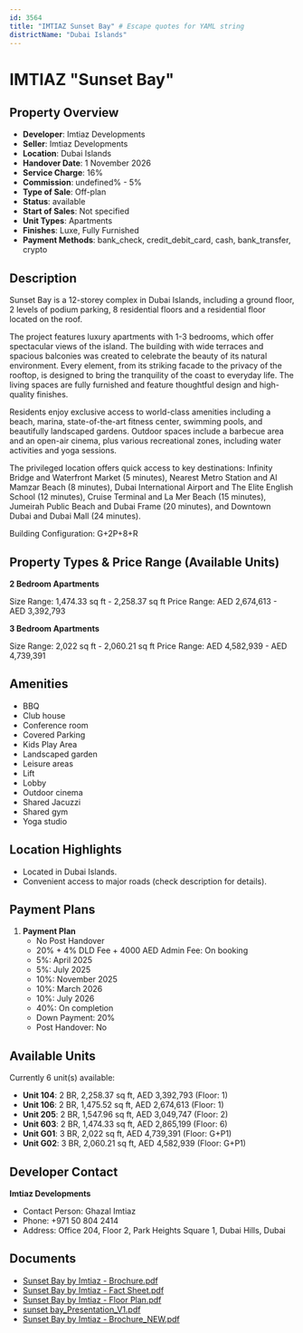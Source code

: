 ```yaml
---
id: 3564
title: "IMTIAZ Sunset Bay" # Escape quotes for YAML string
districtName: "Dubai Islands"
---
```


# IMTIAZ "Sunset Bay"

## Property Overview
- **Developer**: Imtiaz Developments
- **Seller**: Imtiaz Developments
- **Location**: Dubai Islands
- **Handover Date**: 1 November 2026
- **Service Charge**: 16%
- **Commission**: undefined% - 5%
- **Type of Sale**: Off-plan
- **Status**: available
- **Start of Sales**: Not specified
- **Unit Types**: Apartments
- **Finishes**: Luxe, Fully Furnished
- **Payment Methods**: bank_check, credit_debit_card, cash, bank_transfer, crypto

## Description
Sunset Bay is a 12-storey complex in Dubai Islands, including a ground floor, 2 levels of podium parking, 8 residential floors and a residential floor located on the roof.

The project features luxury apartments with 1-3 bedrooms, which offer spectacular views of the island. The building with wide terraces and spacious balconies was created to celebrate the beauty of its natural environment. Every element, from its striking facade to the privacy of the rooftop, is designed to bring the tranquility of the coast to everyday life. The living spaces are fully furnished and feature thoughtful design and high-quality finishes.

Residents enjoy exclusive access to world-class amenities including a beach, marina, state-of-the-art fitness center, swimming pools, and beautifully landscaped gardens. Outdoor spaces include a barbecue area and an open-air cinema, plus various recreational zones, including water activities and yoga sessions.

The privileged location offers quick access to key destinations: Infinity Bridge and Waterfront Market (5 minutes), Nearest Metro Station and Al Mamzar Beach (8 minutes), Dubai International Airport and The Elite English School (12 minutes), Cruise Terminal and La Mer Beach (15 minutes), Jumeirah Public Beach and Dubai Frame (20 minutes), and Downtown Dubai and Dubai Mall (24 minutes).

Building Configuration: G+2P+8+R

## Property Types & Price Range (Available Units)
**2 Bedroom Apartments**

Size Range: 1,474.33 sq ft - 2,258.37 sq ft
Price Range: AED 2,674,613 - AED 3,392,793

**3 Bedroom Apartments**

Size Range: 2,022 sq ft - 2,060.21 sq ft
Price Range: AED 4,582,939 - AED 4,739,391

## Amenities
- BBQ
- Club house
- Conference room
- Covered Parking
- Kids Play Area
- Landscaped garden
- Leisure areas
- Lift
- Lobby
- Outdoor cinema
- Shared Jacuzzi
- Shared gym
- Yoga studio

## Location Highlights
- Located in Dubai Islands.
- Convenient access to major roads (check description for details).

## Payment Plans
1. **Payment Plan**
   - No Post Handover
   - 20% + 4% DLD Fee + 4000 AED Admin Fee: On booking
   - 5%: April 2025
   - 5%: July 2025
   - 10%: November 2025
   - 10%: March 2026
   - 10%: July 2026
   - 40%: On completion
   - Down Payment: 20%
   - Post Handover: No

## Available Units
Currently 6 unit(s) available:
- **Unit 104**: 2 BR, 2,258.37 sq ft, AED 3,392,793 (Floor: 1)
- **Unit 106**: 2 BR, 1,475.52 sq ft, AED 2,674,613 (Floor: 1)
- **Unit 205**: 2 BR, 1,547.96 sq ft, AED 3,049,747 (Floor: 2)
- **Unit 603**: 2 BR, 1,474.33 sq ft, AED 2,865,199 (Floor: 6)
- **Unit G01**: 3 BR, 2,022 sq ft, AED 4,739,391 (Floor: G+P1)
- **Unit G02**: 3 BR, 2,060.21 sq ft, AED 4,582,939 (Floor: G+P1)

## Developer Contact
**Imtiaz Developments**
- Contact Person: Ghazal Imtiaz
- Phone: +971 50 804 2414
- Address: Office 204, Floor 2, Park Heights Square 1, Dubai Hills, Dubai

## Documents
- [Sunset Bay by Imtiaz - Brochure.pdf](https://cdn.geniemap.net/2024/11/20/ERphIhNzj5FY3XbwKupSnD0ZRY8wMRxjycivShkI.pdf)
- [Sunset Bay by Imtiaz - Fact Sheet.pdf](https://cdn.geniemap.net/2024/11/20/lg7UQcdvS7VsE4KCjqvsaIdTOvwPDnDsYyOS2pQA.pdf)
- [Sunset Bay by Imtiaz - Floor Plan.pdf](https://cdn.geniemap.net/2024/11/20/oewyTauAFYSmogrJ0U7R8gpt8BtuT1yFJGECjPBz.pdf)
- [sunset bay_Presentation_V1.pdf](https://cdn.geniemap.net/2024/11/22/n0w1Swg5Kk1nxCZMusx8p2v3u6bfidXo3lcNhd5w.pdf)
- [Sunset Bay by Imtiaz - Brochure_NEW.pdf](https://cdn.geniemap.net/2025/01/03/kPcEV3i7Xy2qAmx1wZx0ICT2YtPXBD1ZYIawV8k1.pdf)
